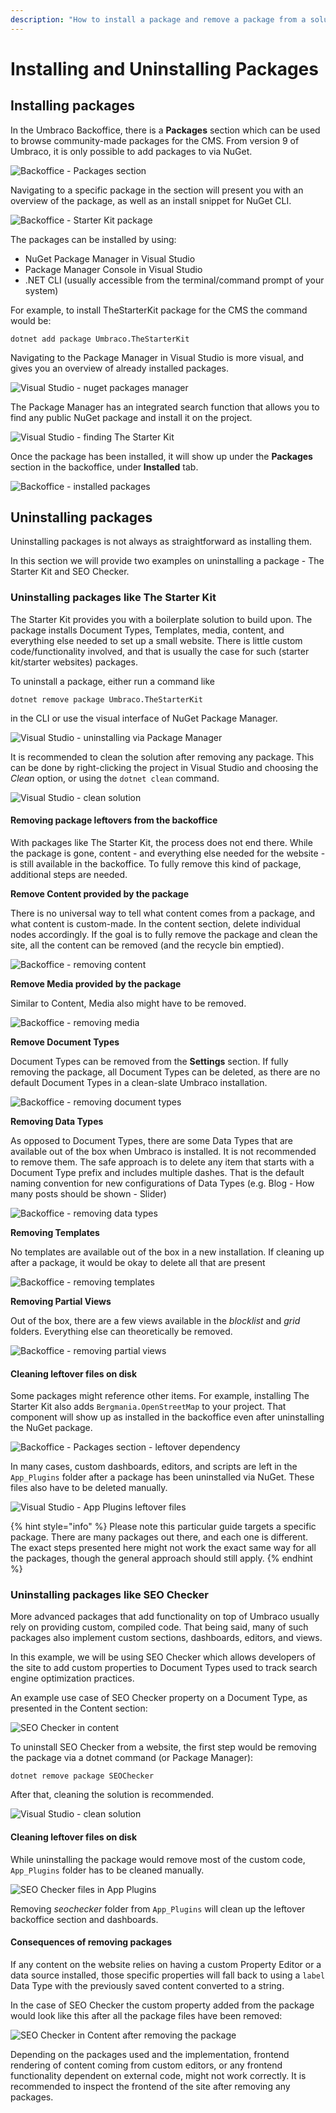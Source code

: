 ```yaml
---
description: "How to install a package and remove a package from a solution"
---
```


# Installing and Uninstalling Packages

## Installing packages

In the Umbraco Backoffice, there is a **Packages** section which can be used to browse community-made packages for the CMS. From version 9 of Umbraco, it is only possible to add packages to via NuGet.

![Backoffice - Packages section](images/backoffice-packages-section.png)

Navigating to a specific package in the section will present you with an overview of the package, as well as an install snippet for NuGet CLI.

![Backoffice - Starter Kit package](images/backoffice-packages-section-package.png)

The packages can be installed by using:

* NuGet Package Manager in Visual Studio
* Package Manager Console in Visual Studio
* .NET CLI (usually accessible from the terminal/command prompt of your system)

For example, to install TheStarterKit package for the CMS the command would be:

`dotnet add package Umbraco.TheStarterKit`

Navigating to the Package Manager in Visual Studio is more visual, and gives you an overview of already installed packages.

![Visual Studio - nuget packages manager](images/nuget-installing-options.png)

The Package Manager has an integrated search function that allows you to find any public NuGet package and install it on the project.

![Visual Studio - finding The Starter Kit](images/nuget-package-in-manager.png)

Once the package has been installed, it will show up under the **Packages** section in the backoffice, under **Installed** tab.

![Backoffice - installed packages](images/backoffice-installed-packages.png)

## Uninstalling packages

Uninstalling packages is not always as straightforward as installing them.

In this section we will provide two examples on uninstalling a package - The Starter Kit and SEO Checker.

### Uninstalling packages like The Starter Kit

The Starter Kit provides you with a boilerplate solution to build upon. The package installs Document Types, Templates, media, content, and everything else needed to set up a small website. There is little custom code/functionality involved, and that is usually the case for such (starter kit/starter websites) packages.

To uninstall a package, either run a command like

`dotnet remove package Umbraco.TheStarterKit`

in the CLI or use the visual interface of NuGet Package Manager.

![Visual Studio - uninstalling via Package Manager](images/uninstalling-via-nuget-package-manager.png)

It is recommended to clean the solution after removing any package. This can be done by right-clicking the project in Visual Studio and choosing the _Clean_ option, or using the `dotnet clean` command.

![Visual Studio - clean solution](images/vs-cleaning-solution.png)

#### Removing package leftovers from the backoffice

With packages like The Starter Kit, the process does not end there. While the package is gone, content - and everything else needed for the website - is still available in the backoffice. To fully remove this kind of package, additional steps are needed.

**Remove Content provided by the package**

There is no universal way to tell what content comes from a package, and what content is custom-made. In the content section, delete individual nodes accordingly. If the goal is to fully remove the package and clean the site, all the content can be removed (and the recycle bin emptied).

![Backoffice - removing content](images/removing-content.png)

**Remove Media provided by the package**

Similar to Content, Media also might have to be removed.

![Backoffice - removing media](images/removing-media.png)

**Remove Document Types**

Document Types can be removed from the **Settings** section. If fully removing the package, all Document Types can be deleted, as there are no default Document Types in a clean-slate Umbraco installation.

![Backoffice - removing document types](images/removing-document-types.png)

**Removing Data Types**

As opposed to Document Types, there are some Data Types that are available out of the box when Umbraco is installed. It is not recommended to remove them. The safe approach is to delete any item that starts with a Document Type prefix and includes multiple dashes. That is the default naming convention for new configurations of Data Types (e.g. Blog - How many posts should be shown - Slider)

![Backoffice - removing data types](images/removing-datatypes.png)

**Removing Templates**

No templates are available out of the box in a new installation. If cleaning up after a package, it would be okay to delete all that are present

![Backoffice - removing templates](images/removing-templates.png)

**Removing Partial Views**

Out of the box, there are a few views available in the _blocklist_ and _grid_ folders. Everything else can theoretically be removed.

![Backoffice - removing partial views](images/removing-partials.png)

#### Cleaning leftover files on disk

Some packages might reference other items. For example, installing The Starter Kit also adds `Bergmania.OpenStreetMap` to your project. That component will show up as installed in the backoffice even after uninstalling the NuGet package.

![Backoffice - Packages section - leftover dependency](images/installed-package-leftovers-backoffice.png)

In many cases, custom dashboards, editors, and scripts are left in the `App_Plugins` folder after a package has been uninstalled via NuGet. These files also have to be deleted manually.

![Visual Studio - App Plugins leftover files](images/app-plugins-starterkit.png)

{% hint style="info" %}
Please note this particular guide targets a specific package. There are many packages out there, and each one is different. The exact steps presented here might not work the exact same way for all the packages, though the general approach should still apply.
{% endhint %}

### Uninstalling packages like SEO Checker

More advanced packages that add functionality on top of Umbraco usually rely on providing custom, compiled code. That being said, many of such packages also implement custom sections, dashboards, editors, and views.

In this example, we will be using SEO Checker which allows developers of the site to add custom properties to Document Types used to track search engine optimization practices.

An example use case of SEO Checker property on a Document Type, as presented in the Content section:

![SEO Checker in content](images/seochecker-content-section.png)

To uninstall SEO Checker from a website, the first step would be removing the package via a dotnet command (or Package Manager):

`dotnet remove package SEOChecker`

After that, cleaning the solution is recommended.

![Visual Studio - clean solution](images/vs-cleaning-solution.png)

#### Cleaning leftover files on disk

While uninstalling the package would remove most of the custom code, `App_Plugins` folder has to be cleaned manually.

![SEO Checker files in App Plugins](images/seochecker-app-plugins.png)

Removing _seochecker_ folder from `App_Plugins` will clean up the leftover backoffice section and dashboards.

#### Consequences of removing packages

If any content on the website relies on having a custom Property Editor or a data source installed, those specific properties will fall back to using a `label` Data Type with the previously saved content converted to a string.

In the case of SEO Checker the custom property added from the package would look like this after all the package files have been removed:

![SEO Checker in Content after removing the package](images/seochecker-after-removal.png)

Depending on the packages used and the implementation, frontend rendering of content coming from custom editors, or any frontend functionality dependent on external code, might not work correctly. It is recommended to inspect the frontend of the site after removing any packages.
